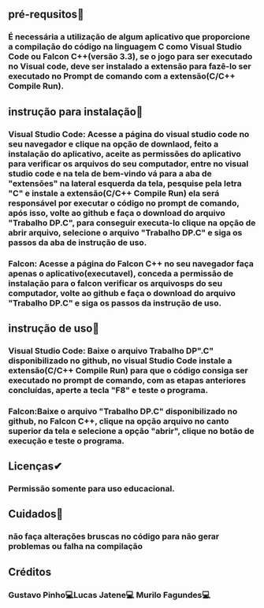 ## pré-requsitos📍
### É necessária a utilização de algum aplicativo que proporcione a compilação do código na linguagem C como Visual Studio Code ou Falcon C++(versão 3.3), se o jogo para ser executado no Visual code, deve ser instalado a extensão para fazê-lo ser executado no Prompt de comando com a extensão(C/C++ Compile Run).
## instrução para instalação📍
### Visual Studio Code: Acesse a página do visual studio code no seu navegador e clique na opção de downlaod, feito a instalação do aplicativo, aceite as permissões do aplicativo para verificar os arquivos do seu computador, entre no visual studio code e na tela de bem-vindo vá para a aba de "extensões" na lateral esquerda da tela, pesquise pela letra "C" e instale a extensão(C/C++ Compile Run) ela será responsável por executar o código no prompt de comando, após isso, volte ao github e faça o download do arquivo "Trabalho DP.C", para conseguir executa-lo clique na opção de abrir arquivo, selecione o arquivo "Trabalho DP.C" e siga os passos da aba de instrução de uso.
### Falcon: Acesse a página do Falcon C++ no seu navegador faça apenas o aplicativo(executavel), conceda a permissão de instalação para o falcon verificar os arquivosps do seu computador, volte ao github e faça o download do arquivo "Trabalho DP.C" e siga os passos da instrução de uso.
## instrução de uso📍
### Visual Studio Code: Baixe o arquivo Trabalho DP".C" disponibilizado no github, no visual Studio Code instale a extensão(C/C++ Compile Run) para que o código consiga ser executado no prompt de comando, com as etapas anteriores concluídas, aperte a tecla "F8" e teste o programa.
### Falcon:Baixe o arquivo "Trabalho DP.C" disponibilizado no github, no Falcon C++, clique na opção arquivo no canto superior da tela e selecione a opção "abrir", clique no botão de execução e teste o programa.
## Licenças✔
### Permissão somente para uso educacional.
## Cuidados📍
### não faça alterações bruscas no código para não gerar problemas ou falha na compilação
## Créditos
### Gustavo Pinho💻Lucas Jatene💻 Murilo Fagundes💻

